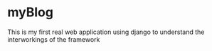 # myBlog
This is my first real web application using django to understand the interworkings of the framework

